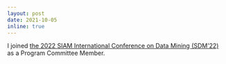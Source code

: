 ```yaml
---
layout: post
date: 2021-10-05
inline: true
---
```


I joined [the 2022 SIAM International Conference on Data Mining (SDM’22)](https://www.siam.org/conferences/cm/conference/sdm22) as a Program Committee Member.
